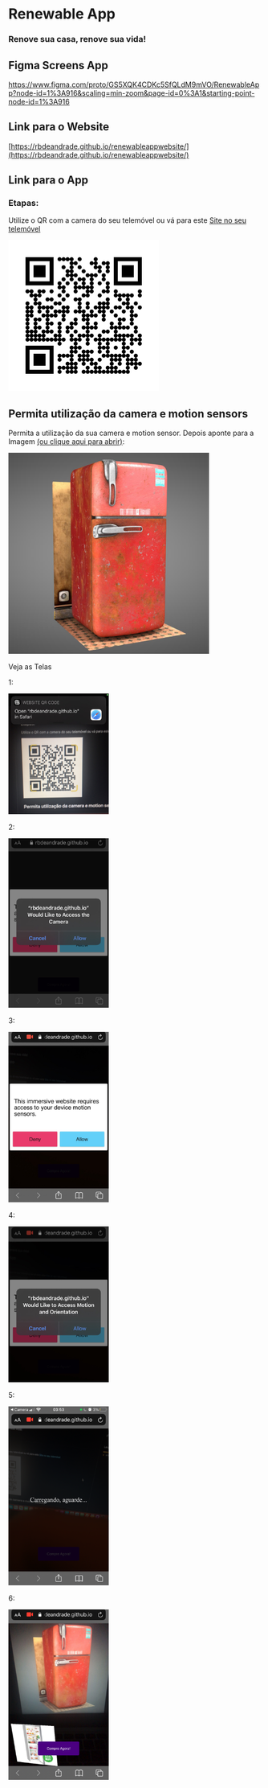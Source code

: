 # Renewable App
###  Renove sua casa, renove sua vida!


## Figma Screens App
https://www.figma.com/proto/GS5XQK4CDKc5SfQLdM9mVO/RenewableApp?node-id=1%3A916&scaling=min-zoom&page-id=0%3A1&starting-point-node-id=1%3A916

## Link para o Website
[https://rbdeandrade.github.io/renewableappwebsite/](https://rbdeandrade.github.io/renewableappwebsite/)
## Link para o App

### Etapas:

 Utilize o QR com a camera do seu telemóvel ou vá para este [Site no seu telemóvel](https://rbdeandrade.github.io/renewableapp/)

 ![QRCode](https://raw.githubusercontent.com/rbdeandrade/renewableapp/main/test/qrcode.png)
 <br />

 ## Permita utilização da camera e motion sensors
 Permita a utilização da sua camera e motion sensor. Depois aponte para a Imagem [(ou clique aqui para abrir)](https://raw.githubusercontent.com/rbdeandrade/renewableapp/main/nft/fridge.jpg):

 <img src="https://raw.githubusercontent.com/rbdeandrade/renewableapp/main/nft/fridge.jpg" width="400">

 Veja as Telas

 1:

 <img src="https://raw.githubusercontent.com/rbdeandrade/renewableapp/main/test/1.jpg" width="200">

 2:

 <img src="https://raw.githubusercontent.com/rbdeandrade/renewableapp/main/test/2.jpg" width="200">

 3:

 <img src="https://raw.githubusercontent.com/rbdeandrade/renewableapp/main/test/3.jpg" width="200">

 4:

 <img src="https://raw.githubusercontent.com/rbdeandrade/renewableapp/main/test/4.jpg" width="200">

 5:

 <img src="https://raw.githubusercontent.com/rbdeandrade/renewableapp/main/test/5.PNG" width="200">

 6:

 <img src="https://raw.githubusercontent.com/rbdeandrade/renewableapp/main/test/6.jpg" width="200">
